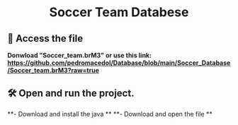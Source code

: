 <h1 align="center"> Soccer Team Databese </h1>

## 📁 Access the file

**Donwload "Soccer_team.brM3" or use this link: https://github.com/pedromacedol/Database/blob/main/Soccer_Database/Soccer_team.brM3?raw=true**

## 🛠️ Open and run the project.

**- Download and install the java **
**- Download and open the file **
